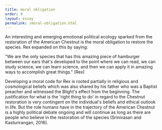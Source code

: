 ```yaml
---
title: moral obligation
order: 9
layout: essay
permalink: /moral-obligation.html
---
```

<style>
div.c {
  border-color: rgb(145, 30, 180)
}
</style>
<div class="a">
<p>An interesting and emerging emotional political ecology sparked from the restoration of the American Chestnut is the moral obligation to restore the species.
Rex expanded on this by saying:</p> 

<div class="c">
<p>"We are the only species that has this amazing piece of hamburger between our ears that's developed to the point where we can read, we can study science, we can learn science, and then we can apply it in amazing ways to accomplish great things." (Rex)</p></div>

<div class="b">
<p>Developing a moral code for Rex is rooted partially in religious and cosmological beliefs which was also shared by his father who was a Baptist preacher and witnessed the Blight's effect from the beginning. The justification for what is the 'right thing to do' in regard to the Chestnut restoration is very contingent on the individual's beliefs and ethical outlook in life. But the role humans have in the trajectory of the American Chestnut is a highly political debate ongoing and will continue as long as there are people who believe in the restoration of the species (Srinivasan and Kasturirangan, 2016).</p>
